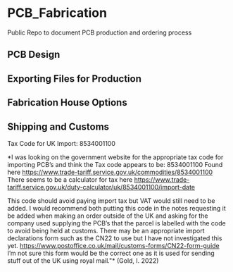 # PCB_Fabrication
Public Repo to document PCB production and ordering process


## PCB Design


## Exporting Files for Production


## Fabrication House Options

## Shipping and Customs


Tax Code for UK Import: 8534001100

*I was looking on the government website for the appropriate tax code for importing PCB’s and think the Tax code appears to be: 8534001100
Found here https://www.trade-tariff.service.gov.uk/commodities/8534001100
There seems to be a calculator for tax here
https://www.trade-tariff.service.gov.uk/duty-calculator/uk/8534001100/import-date

This code should avoid paying import tax but VAT would still need to be added.
I would recommend both putting this code in the notes requesting it be added when making an order outside of the UK and asking for the company used supplying the PCB’s that the parcel is labelled with the code to avoid being held at customs. There may be an appropriate import declarations form such as the CN22 to use but I have not investigated this yet.
https://www.postoffice.co.uk/mail/customs-forms/CN22-form-guide
I’m not sure this form would be the correct one as it is used for sending stuff out of the UK using royal mail."*
(Gold, I. 2022)

